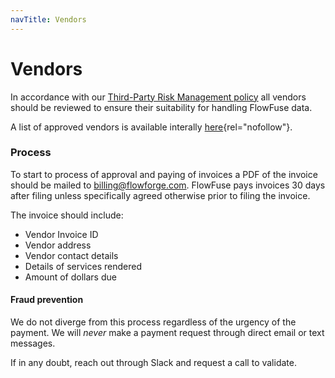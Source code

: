 ```yaml
---
navTitle: Vendors
---
```


# Vendors

In accordance with our [Third-Party Risk Management policy](../company/security/third-party-risk-management.md)
all vendors should be reviewed to ensure their suitability for handling FlowFuse
data.

A list of approved vendors is available interally [here](https://docs.google.com/spreadsheets/d/1ro77wy0cRK6gpzVv_iq4vpdmbdMq61X5-tTwI_F3hXM/edit?usp=sharing){rel="nofollow"}.

### Process

To start to process of approval and paying of invoices a PDF of the invoice should
be mailed to billing@flowforge.com. FlowFuse pays invoices 30 days after filing 
unless specifically agreed otherwise prior to filing the invoice.

The invoice should include:
- Vendor Invoice ID
- Vendor address
- Vendor contact details
- Details of services rendered
- Amount of dollars due

#### Fraud prevention

We do not diverge from this process regardless of the urgency of the payment. We will _never_ make a payment request through direct email or text messages.

If in any doubt, reach out through Slack and request a call to validate.
